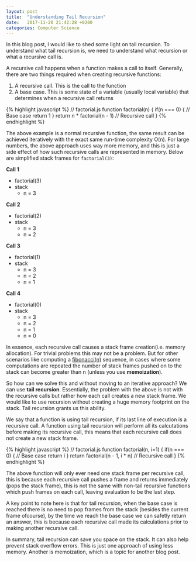 ```yaml
---
layout: post
title:  "Understanding Tail Recursion"
date:   2017-11-20 21:42:28 +0200
categories: Computer Science
---
```


In this blog post, I would like to shed some light on tail recursion. To understand what tail recursion is, we need to understand what recursion or what a recursive call is.

A recursive call happens when a function makes a call to itself. Generally, there are two things required when creating recursive functions: 

1. A recursive call. This is the call to the function
2. A base case. This is some state of a variable (usually local variable) that determines when a recursive call returns

{% highlight javascript %}
  // factorial.js
  function factorial(n) {
    if(n === 0) { // Base case
      return 1
    }
    return n * factorial(n - 1) // Recursive call
  }
{% endhighlight %}

The above example is a normal recursive function, the same result can be achieved iteratively with the exact same run-time complexity O(n). For large numbers, the above approach uses way more memory, and this is just a side effect of how such recursive calls are represented in memory. Below are simplified stack frames for `factorial(3)`:

**Call 1**
  
  - factorial(3)
  - stack
    - n = 3

**Call 2**
  - factorial(2)
  - stack
    - n = 3 
    - n = 2

**Call 3**
  - factorial(1)
  - stack
    - n = 3
    - n = 2
    - n = 1

**Call 4**
  - factorial(0)
  - stack
    - n = 3
    - n = 2
    - n = 1
    - n = 0

In essence, each recursive call causes a stack frame creation(i.e. memory allocation). For trivial problems this may not be a problem. But for other scenarios like computing a [fibonacci(n)](https://stackoverflow.com/questions/13826810/fast-fibonacci-recursion) sequence, in cases where some computations are repeated the number of stack frames pushed on to the stack can become greater than n (unless you use __memoization__). 

So how can we solve this and without moving to an iterative approach? We can use __tail recursion__. Essentially, the problem with the above is not with the recursive calls but rather how each call creates a new stack frame. We would like to use recursion without creating a huge memory footprint on the stack. Tail recursion grants us this ability. 

We say that a function is using tail recursion, if its last line of execution is a recursive call. A function using tail recursion will perform all its calcutations before making its recursive call, this means that each recursive call does not create a new stack frame. 

{% highlight javascript %}
  // factorial.js
  function factorial(n, i=1) {
    if(n === 0) { // Base case
      return i 
    }
    return factorial(n - 1, i * n) // Recursive call
  }
{% endhighlight %}

The above function will only ever need one stack frame per recursive call, this is because each recursive call pushes a frame and returns immediately (pops the stack frame), this is not the same with non-tail recursive functions which push frames on each call, leaving evaluation to be the last step. 

A key point to note here is that for tail recursion, when the base case is reached there is no need to pop frames from the stack (besides the current frame ofcourse), by the time we reach the base case we can safetly return an answer, this is because each recursive call made its calculations prior to making another recursive call. 

In summary, tail recursion can save you space on the stack. It can also help prevent stack overflow errors. This is just one approach of using less memory. Another is memoization, which is a topic for another blog post. 


